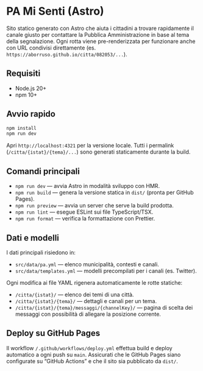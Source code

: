 # PA Mi Senti (Astro)

Sito statico generato con Astro che aiuta i cittadini a trovare rapidamente il canale giusto per contattare la Pubblica Amministrazione in base al tema della segnalazione. Ogni rotta viene pre-renderizzata per funzionare anche con URL condivisi direttamente (es. `https://aborruso.github.io/citta/082053/...`).

## Requisiti

- Node.js 20+
- npm 10+

## Avvio rapido

```bash
npm install
npm run dev
```

Apri `http://localhost:4321` per la versione locale. Tutti i permalink (`/citta/{istat}/{tema}/...`) sono generati staticamente durante la build.

## Comandi principali

- `npm run dev` — avvia Astro in modalità sviluppo con HMR.
- `npm run build` — genera la versione statica in `dist/` (pronta per GitHub Pages).
- `npm run preview` — avvia un server che serve la build prodotta.
- `npm run lint` — esegue ESLint sui file TypeScript/TSX.
- `npm run format` — verifica la formattazione con Prettier.

## Dati e modelli

I dati principali risiedono in:

- `src/data/pa.yml` — elenco municipalità, contesti e canali.
- `src/data/templates.yml` — modelli precompilati per i canali (es. Twitter).

Ogni modifica ai file YAML rigenera automaticamente le rotte statiche:

- `/citta/{istat}/` — elenco dei temi di una città.
- `/citta/{istat}/{tema}/` — dettagli e canali per un tema.
- `/citta/{istat}/{tema}/messaggi/{channelKey}/` — pagina di scelta dei messaggi con possibilità di allegare la posizione corrente.

## Deploy su GitHub Pages

Il workflow `/.github/workflows/deploy.yml` effettua build e deploy automatico a ogni push su `main`. Assicurati che le GitHub Pages siano configurate su “GitHub Actions” e che il sito sia pubblicato da `dist/`.
